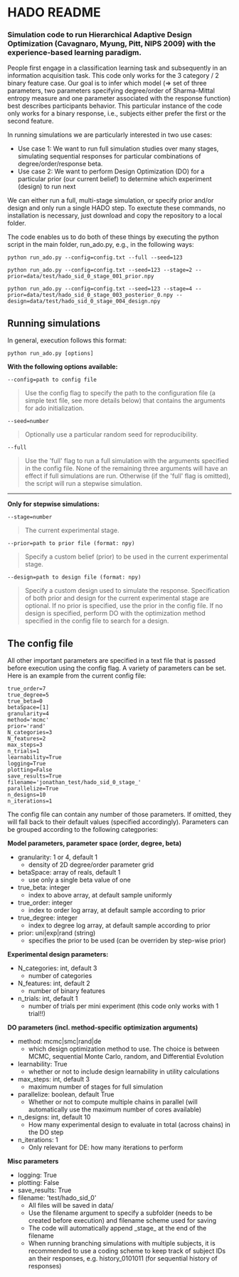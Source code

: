 # HADO README

### Simulation code to run Hierarchical Adaptive Design Optimization (Cavagnaro, Myung, Pitt, NIPS 2009) with the experience-based learning paradigm.

People first engage in a classification learning task and subsequently in an information acquisition task. This code only works for the 3 category / 2 binary feature case. Our goal is to infer which model (=> set of three parameters, two parameters specifying degree/order of Sharma-Mittal entropy measure and one parameter associated with the response function) best describes participants behavior. This particular instance of the code only works for a binary response, i.e., subjects either prefer the first or the second feature.

In running simulations we are particularly interested in two use cases:
- Use case 1: We want to run full simulation studies over many stages, simulating sequential responses for particular combinations of degree/order/response beta.
- Use case 2: We want to perform Design Optimization (DO) for a particular prior (our current belief) to determine which experiment (design) to run next 

We can either run a full, multi-stage simulation, or specify prior and/or design and only run a single HADO step. To exectute these commands, no installation is necessary, just download and copy the repository to a local folder.

The code enables us to do both of these things by executing the python script in the main folder, run_ado.py, e.g., in the following ways:

```
python run_ado.py --config=config.txt --full --seed=123
```

```
python run_ado.py --config=config.txt --seed=123 --stage=2 --prior=data/test/hado_sid_0_stage_001_prior.npy
```

```
python run_ado.py --config=config.txt --seed=123 --stage=4 --prior=data/test/hado_sid_0_stage_003_posterior_0.npy --design=data/test/hado_sid_0_stage_004_design.npy
```

## Running simulations

In general, execution follows this format:

```
python run_ado.py [options]
```

**With the following options available:**

```
--config=path to config file
```
	
> Use the config flag to specify the path to the configuration file (a simple text file, see more details below) that contains the arguments for ado initialization.

```
--seed=number
```

>	Optionally use a particular random seed for reproducibility.

```
--full
```
	
>	Use the 'full' flag to run a full simulation with the arguments specified in the config file. None of the remaining three arguments will have an effect if full simulations are run. Otherwise (if the 'full' flag is omitted), the script will run a stepwise simulation.


<hr \>

**Only for stepwise simulations:**

```
--stage=number
```

>	The current experimental stage.

```
--prior=path to prior file (format: npy)
```

>	Specify a custom belief (prior) to be used in the current experimental stage.

```
--design=path to design file (format: npy)
```

>	Specify a custom design used to simulate the response. Specification of both prior and design for the current experimental stage are optional. If no prior is specified, use the prior in the config file. If no design is specified, perform DO with the optimization method specified in the config file to search for a design.


## The config file

All other important parameters are specified in a text file that is passed before execution using the config flag. A variety of parameters can be set. Here is an example from the current config file:

```
true_order=7
true_degree=5
true_beta=0
betaSpace=[1]
granularity=4
method='mcmc'
prior='rand'
N_categories=3
N_features=2
max_steps=3
n_trials=1
learnability=True
logging=True
plotting=False
save_results=True
filename='jonathan_test/hado_sid_0_stage_'
parallelize=True
n_designs=10
n_iterations=1
```

The config file can contain any number of those parameters. If omitted, they will fall back to their default values (specified accordingly). Parameters can be grouped according to the following categpories:

**Model parameters, parameter space (order, degree, beta)**

- granularity: 1 or 4, default 1
	- density of 2D degree/order parameter grid
- betaSpace: array of reals, default 1 
	- use only a single beta value of one 
- true_beta: integer
	- index to above array, at default sample uniformly
- true_order: integer
	- index to order log array, at default sample according to prior
- true_degree: integer
	- index to degree log array, at default sample according to prior
- prior: uni|exp|rand (string)
	- specifies the prior to be used (can be overriden by step-wise prior)

**Experimental design parameters:**

- N_categories: int, default 3
	- number of categories
- N_features: int, default 2
	- number of binary features
- n_trials: int, default 1
	- number of trials per mini experiment (this code only works with 1 trial!!)

**DO parameters (incl. method-specific optimization arguments)**
	
- method: mcmc|smc|rand|de
	- which design optimization method to use. The choice is between MCMC, sequential Monte Carlo, random, and Differential Evolution
- learnability: True
	- whether or not to include design learnability in utility calculations 
- max_steps: int, default 3 
	- maximum number of stages for full simulation
- parallelize: boolean, default True
	- Whether or not to compute multiple chains in parallel (will automatically use the maximum number of cores available)
- n_designs: int, default 10
	- How many experimental design to evaluate in total (across chains) in the DO step
- n_iterations: 1
	- Only relevant for DE: how many iterations to perform


**Misc parameters**

- logging: True
- plotting: False
- save_results: True
- filename: 'test/hado_sid_0'
	- All files will be saved in data/
	- Use the filename argument to specify a subfolder (needs to be created before execution) and filename scheme used for saving
	- The code will automatically append \_stage\_ at the end of the filename
	- When running branching simulations with multiple subjects, it is recommended to use a coding scheme to keep track of subject IDs an their responses, e.g. history_0101011 (for sequential history of responses)
